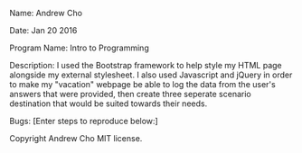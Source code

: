 Name: Andrew Cho

Date: Jan 20 2016

Program Name: Intro to Programming

Description: I used the Bootstrap framework to help style my HTML page 
alongside my external stylesheet.  I also used Javascript and jQuery in 
order to make my "vacation" webpage be able to log the data from the user's
answers that were provided, then create three seperate scenario destination
that would be suited towards their needs.

Bugs: [Enter steps to reproduce below:]

Copyright Andrew Cho
 MIT license.


